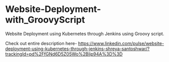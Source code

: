 # Website-Deployment-with_GroovyScript
Website Deployment using Kubernetes through Jenkins using Groovy script.

Check out entire description here-
https://www.linkedin.com/pulse/website-deployment-using-kubernetes-through-jenkins-shreya-santoshwar/?trackingId=pd%2FfGNd6D5Z05Wo%2BIip94A%3D%3D
